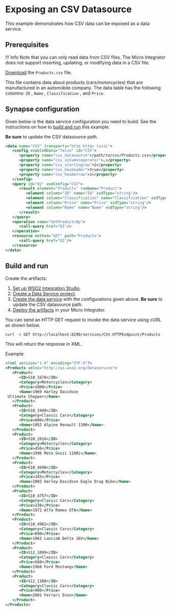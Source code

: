 # Exposing an CSV Datasource

This example demonstrates how CSV data can be exposed as a data service.

## Prerequisites

!!! Info
    Note that you can only read data from CSV files. The Micro Integrator does not support inserting, updating, or modifying data in a CSV file.

[Download](https://github.com/wso2-docs/WSO2_EI/blob/master/data-service-resources/Products.csv) the `Products.csv` file.

This file contains data about products (cars/motorcycles) that are
manufactured in an automobile company. The data table has the following
columns: `ID` , `Name` ,
`Classification` , and `Price`.

## Synapse configuration
Given below is the data service configuration you need to build. See the instructions on how to [build and run](#build-and-run) this example.

**Be sure** to update the CSV datasource path.

```xml
<data name="CSV" transports="http https local">
   <config enableOData="false" id="CSV">
      <property name="csv_datasource">/path/to/csv/Products.csv</property>
      <property name="csv_columnseperator">,</property>
      <property name="csv_startingrow">2</property>
      <property name="csv_hasheader">true</property>
      <property name="csv_headerrow">1</property>
   </config>
   <query id="Q1" useConfig="CSV">
      <result element="Products" rowName="Product">
         <element column="ID" name="ID" xsdType="string"/>
         <element column="Classification" name="Classification" xsdType="string"/>
         <element column="Price" name="Price" xsdType="string"/>
         <element column="Name" name="Name" xsdType="string"/>
      </result>
   </query>
   <operation name="GetProductsOp">
      <call-query href="Q1"/>
   </operation>
   <resource method="GET" path="Products">
      <call-query href="Q1"/>
   </resource>
</data>
```

## Build and run

Create the artifacts:

1. [Set up WSO2 Integration Studio](../../../../develop/installing-WSO2-Integration-Studio).
2. [Create a Data Service project](../../../../develop/creating-projects/#data-services-project).
4. [Create the data service](../../../../develop/creating-artifacts/data-services/creating-data-services) with the configurations given above.
   **Be sure** to update the CSV datasource path.
5. [Deploy the artifacts](../../../../develop/deploy-and-run) in your Micro Integrator. 

You can send an HTTP GET request to invoke the data service using cURL
as shown below.

```bash
curl -X GET http://localhost:8290/services/CSV.HTTPEndpoint/Products
```

This will return the response in XML.

Example:

```xml
<?xml version="1.0" encoding="UTF-8"?>
<Products xmlns="http://ws.wso2.org/dataservice">
   <Product>
      <ID>S10_1678</ID>
      <Category>Motorcycles</Category>
      <Price>1000</Price>
      <Name>1969 Harley Davidson
 Ultimate Chopper</Name>
   </Product>
   <Product>
      <ID>S10_1949</ID>
      <Category>Classic Cars</Category>
      <Price>600</Price>
      <Name>1952 Alpine Renault 1300</Name>
   </Product>
   <Product>
      <ID>S10_2016</ID>
      <Category>Motorcycles</Category>
      <Price>456</Price>
      <Name>1996 Moto Guzzi 1100i</Name>
   </Product>
   <Product>
      <ID>S10_4698</ID>
      <Category>Motorcycles</Category>
      <Price>345</Price>
      <Name>2003 Harley-Davidson Eagle Drag Bike</Name>
   </Product>
   <Product>
      <ID>S10_4757</ID>
      <Category>Classic Cars</Category>
      <Price>230</Price>
      <Name>1972 Alfa Romeo GTA</Name>
   </Product>
   <Product>
      <ID>S10_4962</ID>
      <Category>Classic Cars</Category>
      <Price>890</Price>
      <Name>1962 LanciaA Delta 16V</Name>
   </Product>
   <Product>
      <ID>S12_1099</ID>
      <Category>Classic Cars</Category>
      <Price>560</Price>
      <Name>1968 Ford Mustang</Name>
   </Product>
   <Product>
      <ID>S12_1108</ID>
      <Category>Classic Cars</Category>
      <Price>900</Price>
      <Name>2001 Ferrari Enzo</Name>
   </Product>
</Products>
```